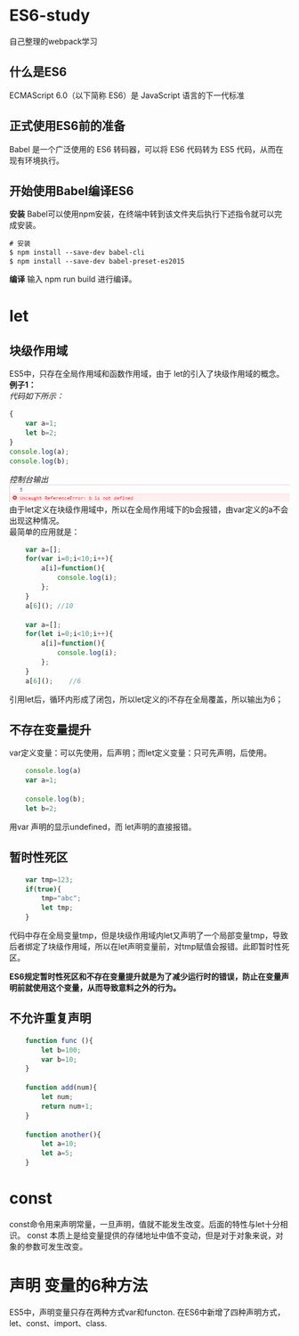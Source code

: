 # ES6-study
自己整理的webpack学习


## 什么是ES6
ECMAScript 6.0（以下简称 ES6）是 JavaScript 语言的下一代标准

## 正式使用ES6前的准备
Babel 是一个广泛使用的 ES6 转码器，可以将 ES6 代码转为 ES5 代码，从而在现有环境执行。

## 开始使用Babel编译ES6
**安装**
Babel可以使用npm安装，在终端中转到该文件夹后执行下述指令就可以完成安装。
```
# 安装
$ npm install --save-dev babel-cli
$ npm install --save-dev babel-preset-es2015
```
**编译**
输入 npm run build 进行编译。

# let 
## 块级作用域
ES5中，只存在全局作用域和函数作用域，由于 let的引入了块级作用域的概念。
**例子1：**<br>
*代码如下所示：*<br>
``` javascript
{
    var a=1;
    let b=2;
}
console.log(a);
console.log(b);
```
*控制台输出*<br>
![image](https://github.com/wojiaocc/ES6-study/blob/master/images/err1.png)<br>
由于let定义在块级作用域中，所以在全局作用域下的b会报错，由var定义的a不会出现这种情况。<br>
最简单的应用就是：
``` javascript
    var a=[];
    for(var i=0;i<10;i++){
        a[i]=function(){
            console.log(i);
        };
    }
    a[6](); //10    

    var a=[];
    for(let i=0;i<10;i++){
        a[i]=function(){
            console.log(i);
        };
    }
    a[6]();    //6    
```
引用let后，循环内形成了闭包，所以let定义的i不存在全局覆盖，所以输出为6；

## 不存在变量提升
var定义变量：可以先使用，后声明；而let定义变量：只可先声明，后使用。
``` javascript
    console.log(a)
    var a=1;
    
    console.log(b);
    let b=2;  
```
用var 声明的显示undefined，而 let声明的直接报错。

## 暂时性死区

``` javascript
    var tmp=123;
    if(true){
        tmp="abc";
        let tmp;
    }
```
代码中存在全局变量tmp，但是块级作用域内let又声明了一个局部变量tmp，导致后者绑定了块级作用域，所以在let声明变量前，对tmp赋值会报错。此即暂时性死区。<br>

**ES6规定暂时性死区和不存在变量提升就是为了减少运行时的错误，防止在变量声明前就使用这个变量，从而导致意料之外的行为。**

## 不允许重复声明
``` javascript
    function func (){
        let b=100;
        var b=10;
    }

    function add(num){
        let num;
        return num+1;
    }

    function another(){
        let a=10;
        let a=5;
    }
```

# const
const命令用来声明常量，一旦声明，值就不能发生改变。后面的特性与let十分相识。 const 本质上是给变量提供的存储地址中值不变动，但是对于对象来说，对象的参数可发生改变。

# 声明 变量的6种方法
ES5中，声明变量只存在两种方式var和functon.
在ES6中新增了四种声明方式，let、const、import、class.


